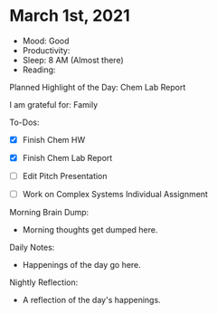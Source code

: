 # March 1st, 2021

- Mood: Good
- Productivity: 
- Sleep: 8 AM (Almost there)
- Reading: 

Planned Highlight of the Day: Chem Lab Report

I am grateful for: Family

To-Dos:
- [x] Finish Chem HW
- [x] Finish Chem Lab Report
- [ ] Edit Pitch Presentation
- [ ] Work on Complex Systems Individual Assignment


Morning Brain Dump:
- Morning thoughts get dumped here.

Daily Notes:
- Happenings of the day go here.


Nightly Reflection: 
- A reflection of the day's happenings.





